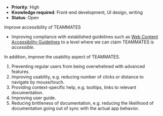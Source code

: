* **Priority**: High
* **Knowledge required**: Front-end development, UI design, writing
* **Status**: Open

Improve accessibility of TEAMMATES
* Improving compliance with established guidelines such as [Web Content Accessibility Guidelines](https://www.w3.org/WAI/standards-guidelines/wcag/) to a level where we can claim TEAMMATES is _accessible_.

In addition, improve the usability aspect of TEAMMATES.

1. Preventing regular users from being overwhelmed with advanced features.
1. Improving usability, e.g. reducing number of clicks or distance to navigate by mouse/touch.
1. Providing context-specific help, e.g. tooltips, links to relevant documentation.
1. Improving user guide.
1. Reducing brittleness of documentation, e.g. reducing the likelihood of documentation going out of sync with the actual app behavior.
